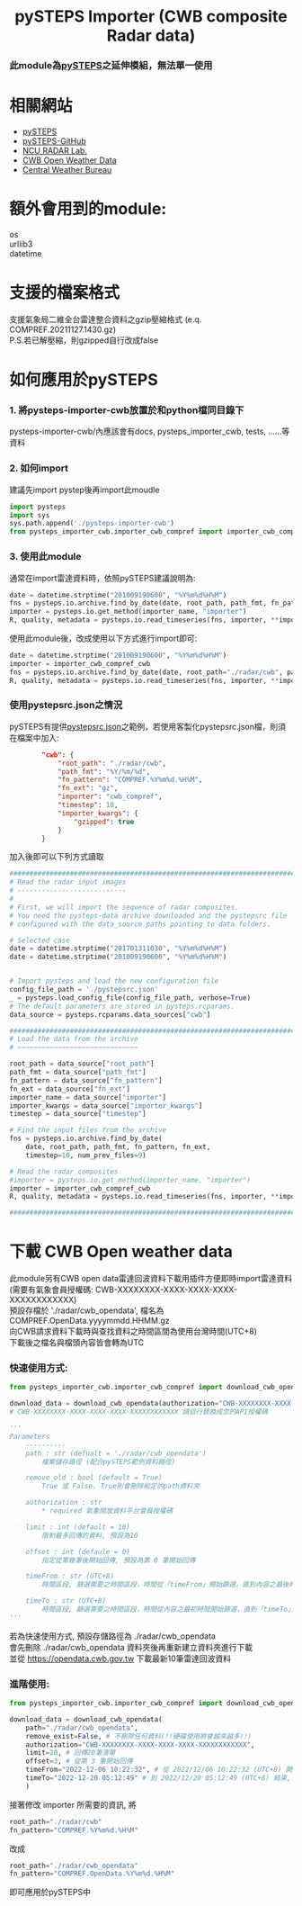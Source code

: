 <h1 align="center">pySTEPS Importer (CWB composite Radar data)</h1>

### 此module為[pySTEPS](https://github.com/pySTEPS/pysteps)之延伸模組，無法單一使用


# 相關網站
* [pySTEPS](https://pysteps.readthedocs.io)
* [pySTEPS-GitHub](https://github.com/pySTEPS/pysteps)
* [NCU RADAR Lab.](http://radar.atm.ncu.edu.tw)
* [CWB Open Weather Data](https://opendata.cwb.gov.tw)
* [Central Weather Bureau](https://www.cwb.gov.tw)

# 額外會用到的module:
os<br>
urllib3<br>
datetime<br>

# 支援的檔案格式
支援氣象局二維全台雷達整合資料之gzip壓縮格式 (e.q. COMPREF.20211127.1430.gz)<br>
P.S.若已解壓縮，則gzipped自行改成false


# 如何應用於pySTEPS
### 1. 將pysteps-importer-cwb放置於和python檔同目錄下
pysteps-importer-cwb/內應該會有docs, pysteps_importer_cwb, tests, ......等資料


### 2. 如何import
建議先import pystep後再import此moudle
```python
import pysteps
import sys
sys.path.append('./pysteps-importer-cwb')
from pysteps_importer_cwb.importer_cwb_compref import importer_cwb_compref_cwb
```

### 3. 使用此module
通常在import雷達資料時，依照pySTEPS建議說明為:
```python
date = datetime.strptime("201009190600", "%Y%m%d%H%M")
fns = pysteps.io.archive.find_by_date(date, root_path, path_fmt, fn_pattern, fn_ext, timestep=10, num_prev_files=9)
importer = pysteps.io.get_method(importer_name, "importer")
R, quality, metadata = pysteps.io.read_timeseries(fns, importer, **importer_kwargs)
```

使用此module後，改成使用以下方式進行import即可:
```python
date = datetime.strptime("201009190600", "%Y%m%d%H%M")
importer = importer_cwb_compref_cwb
fns = pysteps.io.archive.find_by_date(date, root_path="./radar/cwb", path_fmt="%Y/%m/%d", fn_pattern="COMPREF.%Y%m%d.%H%M", fn_ext="gz", timestep=10, num_prev_files=9)
R, quality, metadata = pysteps.io.read_timeseries(fns, importer, **importer_kwargs)
```

### 使用pystepsrc.json之情況
pySTEPS有提供[pystepsrc.json](https://pysteps.readthedocs.io/en/stable/user_guide/pystepsrc_example.html)之範例，若使用客製化pystepsrc.json檔，則須在檔案中加入:
```json
        "cwb": {
            "root_path": "./radar/cwb",
            "path_fmt": "%Y/%m/%d",
            "fn_pattern": "COMPREF.%Y%m%d.%H%M",
            "fn_ext": "gz",
            "importer": "cwb_compref",
            "timestep": 10,
            "importer_kwargs": {
                "gzipped": true
            }
        }
```

加入後即可以下列方式讀取
```python
################################################################################
# Read the radar input images
# ---------------------------
#
# First, we will import the sequence of radar composites.
# You need the pysteps-data archive downloaded and the pystepsrc file
# configured with the data_source paths pointing to data folders.

# Selected case
date = datetime.strptime("201701311030", "%Y%m%d%H%M")
date = datetime.strptime("201009190600", "%Y%m%d%H%M")


# Import pysteps and load the new configuration file
config_file_path = './pystepsrc.json'
_ = pysteps.load_config_file(config_file_path, verbose=True)
# The default parameters are stored in pysteps.rcparams.
data_source = pysteps.rcparams.data_sources["cwb"]

###############################################################################
# Load the data from the archive
# ~~~~~~~~~~~~~~~~~~~~~~~~~~~~~~

root_path = data_source["root_path"]
path_fmt = data_source["path_fmt"]
fn_pattern = data_source["fn_pattern"]
fn_ext = data_source["fn_ext"]
importer_name = data_source["importer"]
importer_kwargs = data_source["importer_kwargs"]
timestep = data_source["timestep"]

# Find the input files from the archive
fns = pysteps.io.archive.find_by_date(
    date, root_path, path_fmt, fn_pattern, fn_ext,
    timestep=10, num_prev_files=9)

# Read the radar composites
#importer = pysteps.io.get_method(importer_name, "importer")
importer = importer_cwb_compref_cwb
R, quality, metadata = pysteps.io.read_timeseries(fns, importer, **importer_kwargs)

###############################################################################
```

# 下載 CWB Open weather data
此module另有CWB open data雷達回波資料下載用插件方便即時import雷達資料<br>
(需要有氣象會員授權碼: CWB-XXXXXXXX-XXXX-XXXX-XXXX-XXXXXXXXXXXX)<br>
預設存檔於 './radar/cwb_opendata', 檔名為COMPREF.OpenData.yyyymmdd.HHMM.gz<br>
向CWB請求資料下載時與查找資料之時間區間為使用台灣時間(UTC+8)<br>
下載後之檔名與檔頭內容皆會轉為UTC<br>

### 快速使用方式:
```python
from pysteps_importer_cwb.importer_cwb_compref import download_cwb_opendata

download_data = download_cwb_opendata(authorization="CWB-XXXXXXXX-XXXX-XXXX-XXXX-XXXXXXXXXXXX")
# CWB-XXXXXXXX-XXXX-XXXX-XXXX-XXXXXXXXXXXX 請自行替換成您的API授權碼

'''
Parameters
    ----------
    path : str (defualt = './radar/cwb_opendata')
        檔案儲存路徑 (配合pySTEPS範例資料路徑)

    remove_old : bool (default = True)
        True 或 False. True則會刪除給定的path資料夾

    authorization : str
        * required 氣象開放資料平台會員授權碼

    limit : int (default = 10)
        限制最多回傳的資料, 預設為10

    offset : int (defaule = 0)
        指定從第幾筆後開始回傳, 預設為第 0 筆開始回傳

    timeFrom : str (UTC+8)
        時間區段, 篩選需要之時間區段，時間從「timeFrom」開始篩選，直到內容之最後時間，並可與參數「timeTo」 合併使用，格式為「yyyy-MM-dd hh:mm:ss」

    timeTo : str (UTC+8)
        時間區段, 篩選需要之時間區段，時間從內容之最初時間開始篩選，直到「timeTo」，並可與參數「timeFrom」 合併使用，格式為「yyyy-MM-ddThh:mm:ss」
'''
```

若為快速使用方式, 預設存儲路徑為 ./radar/cwb_opendata<br>
會先刪除 ./radar/cwb_opendata 資料夾後再重新建立資料夾進行下載<br>
並從 https://opendata.cwb.gov.tw 下載最新10筆雷達回波資料<br>

### 進階使用:
```python
from pysteps_importer_cwb.importer_cwb_compref import download_cwb_opendata

download_data = download_cwb_opendata(
    path="./radar/cwb_opendata",
    remove_exist=False, # 不刪除任何資料(!!硬碟使用將會越來越多!!)
    authorization="CWB-XXXXXXXX-XXXX-XXXX-XXXX-XXXXXXXXXXXX",
    limit=20, # 回傳20筆清單
    offset=3, # 從第 3 筆開始回傳
    timeFrom="2022-12-06 10:22:32", # 從 2022/12/06 10:22:32 (UTC+8) 開始
    timeTo="2022-12-20 05:12:49" # 到 2022/12/20 05:12:49 (UTC+8) 結束, 此時間段CWB擁有的資料
    )
```

接著修改 importer 所需要的資訊, 將
```python
root_path="./radar/cwb"
fn_pattern="COMPREF.%Y%m%d.%H%M"
```
改成
```python
root_path="./radar/cwb_opendata"
fn_pattern="COMPREF.OpenData.%Y%m%d.%H%M"
```
即可應用於pySTEPS中
